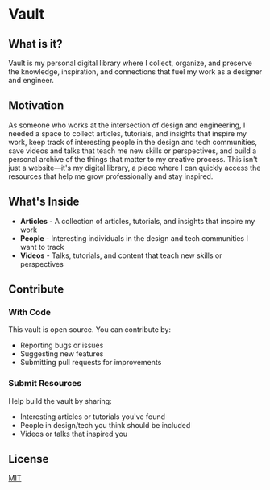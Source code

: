 # Vault

## What is it?

Vault is my personal digital library where I collect, organize, and preserve the knowledge, inspiration, and connections that fuel my work as a designer and engineer.

## Motivation

As someone who works at the intersection of design and engineering, I needed a space to collect articles, tutorials, and insights that inspire my work, keep track of interesting people in the design and tech communities, save videos and talks that teach me new skills or perspectives, and build a personal archive of the things that matter to my creative process. This isn't just a website—it's my digital library, a place where I can quickly access the resources that help me grow professionally and stay inspired.

## What's Inside

- **Articles** - A collection of articles, tutorials, and insights that inspire my work
- **People** - Interesting individuals in the design and tech communities I want to track
- **Videos** - Talks, tutorials, and content that teach new skills or perspectives

## Contribute

### With Code
This vault is open source. You can contribute by:
- Reporting bugs or issues
- Suggesting new features
- Submitting pull requests for improvements

### Submit Resources
Help build the vault by sharing:
- Interesting articles or tutorials you've found
- People in design/tech you think should be included
- Videos or talks that inspired you

## License

[MIT](/LICENSE)
